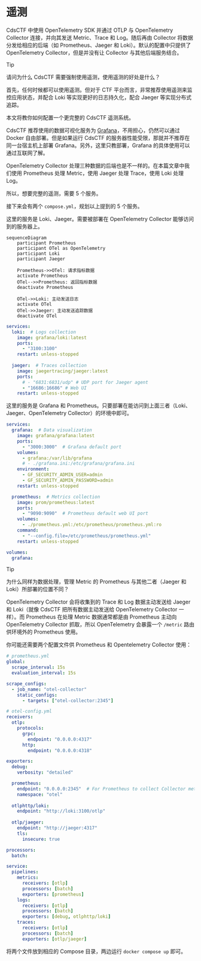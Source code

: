 # 遥测

CdsCTF 中使用 OpenTelemetry SDK 并通过 OTLP 与 OpenTelemetry Collector 连接，并向其发送 Metric、Trace 和 Log。随后再由 Collector 将数据分发给相应的后端（如 Prometheus、Jaeger 和 Loki）。默认的配置中只提供了 OpenTelemetry Collector，但是并没有让 Collector 与其他后端服务结合。

> [!TIP]
>
> 请问为什么 CdsCTF 需要强制使用遥测，使用遥测的好处是什么？
>
> 首先，任何时候都可以使用遥测。但对于 CTF 平台而言，非常推荐使用遥测来监控应用状态，并配合 Loki 等实现更好的日志持久化，配合 Jaeger 等实现分布式追踪。

本文将教你如何配置一个更完整的 CdsCTF 遥测系统。

CdsCTF 推荐使用的数据可视化服务为 [Grafana](https://grafana.com/)，不用担心，仍然可以通过 Docker 自由部署。但是如果运行 CdsCTF 的服务器性能受限，那就并不推荐在同一台宿主机上部署 Grafana。另外，这里只教部署，Grafana 的具体使用可以通过互联网了解。

OpenTelemetry Collector 处理三种数据的后端也是不一样的。在本篇文章中我们使用 Prometheus 处理 Metric，使用 Jaeger 处理 Trace，使用 Loki 处理 Log。

所以，想要完整的遥测，需要 5 个服务。

接下来会有两个 `compose.yml`，规划以上提到的 5 个服务。

这里的服务是 Loki、Jaeger。需要被部署在 OpenTelemetry Collector 能够访问到的服务器上。

```mermaid
sequenceDiagram
    participant Prometheus
    participant OTel as OpenTelemetry
    participant Loki
    participant Jaeger

    Prometheus->>OTel: 请求指标数据
    activate Prometheus
    OTel-->>Prometheus: 返回指标数据
    deactivate Prometheus

    OTel->>Loki: 主动发送日志
    activate OTel
    OTel->>Jaeger: 主动发送追踪数据
    deactivate OTel
```

```yaml
services:
  loki:  # Logs collection
    image: grafana/loki:latest
    ports:
      - "3100:3100"
    restart: unless-stopped
      
  jaeger:  # Traces collection
    image: jaegertracing/jaeger:latest
    ports:
      # - "6831:6831/udp" # UDP port for Jaeger agent
      - "16686:16686" # Web UI
    restart: unless-stopped
```

这里的服务是 Grafana 和 Prometheus。只要部署在能访问到上面三者（Loki、Jaeger、OpenTelemetry Collector）的环境中即可。

```yaml
services:
  grafana:  # Data visualization
    image: grafana/grafana:latest
    ports:
      - "3000:3000"  # Grafana default port
    volumes:
      - grafana:/var/lib/grafana
      # - ./grafana.ini:/etc/grafana/grafana.ini
    environment:
      - GF_SECURITY_ADMIN_USER=admin
      - GF_SECURITY_ADMIN_PASSWORD=admin
    restart: unless-stopped

  prometheus:  # Metrics collection
    image: prom/prometheus:latest
    ports:
      - "9090:9090"  # Prometheus default web UI port
    volumes:
      - ./prometheus.yml:/etc/prometheus/prometheus.yml:ro
    command:
      - "--config.file=/etc/prometheus/prometheus.yml"
    restart: unless-stopped

volumes:
  grafana:
```

> [!TIP]
>
> 为什么同样为数据处理，管理 Metric 的 Prometheus 与其他二者（Jaeger 和 Loki）所部署的位置不同？
>
> OpenTelemetry Collector 会将收集到的 Trace 和 Log 数据主动发送给 Jaeger 和 Loki（就像 CdsCTF 把所有数据主动发送给 OpenTelemetry Collector 一样）。而 Prometheus 在处理 Metric 数据通常都是由 Prometheus 主动向 OpenTelemetry Collector 抓取，所以 OpenTelemetry 会暴露一个 `/metric` 路由供环境外的 Prometheus 使用。

你可能还需要两个配置文件供 Prometheus 和 Opentelemetry Collector 使用：

```yaml
# prometheus.yml
global:
  scrape_interval: 15s
  evaluation_interval: 15s

scrape_configs:
  - job_name: "otel-collector"
    static_configs:
      - targets: ["otel-collector:2345"]
```

```yaml
# otel-config.yml
receivers:
  otlp:
    protocols:
      grpc:
        endpoint: "0.0.0.0:4317"
      http:
        endpoint: "0.0.0.0:4318"

exporters:
  debug:
    verbosity: "detailed"

  prometheus:
    endpoint: "0.0.0.0:2345"  # For Prometheus to collect Collector metrics
    namespace: "otel"
  
  otlphttp/loki:
    endpoint: "http://loki:3100/otlp"
  
  otlp/jaeger:
    endpoint: "http://jaeger:4317"
    tls:
      insecure: true

processors:
  batch:

service:
  pipelines:
    metrics:
      receivers: [otlp]
      processors: [batch]
      exporters: [prometheus]
    logs:
      receivers: [otlp]
      processors: [batch]
      exporters: [debug, otlphttp/loki]
    traces:
      receivers: [otlp]
      processors: [batch]
      exporters: [otlp/jaeger]
```

将两个文件放到相应的 Compose 目录，两边运行 `docker compose up` 即可。